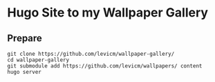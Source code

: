 # Hugo Site to my Wallpaper Gallery
## Prepare
```
git clone https://github.com/levicm/wallpaper-gallery/
cd wallpaper-gallery
git submodule add https://github.com/levicm/wallpapers/ content
hugo server
```
